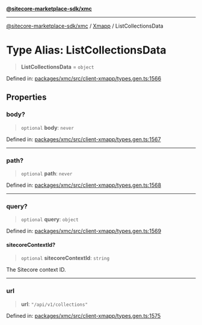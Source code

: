 [**@sitecore-marketplace-sdk/xmc**](../../../../README.md)

***

[@sitecore-marketplace-sdk/xmc](../../../../README.md) / [Xmapp](../README.md) / ListCollectionsData

# Type Alias: ListCollectionsData

> **ListCollectionsData** = `object`

Defined in: [packages/xmc/src/client-xmapp/types.gen.ts:1566](https://github.com/Sitecore/marketplace-sdk/blob/main/packages/xmc/src/client-xmapp/types.gen.ts#L1566)

## Properties

### body?

> `optional` **body**: `never`

Defined in: [packages/xmc/src/client-xmapp/types.gen.ts:1567](https://github.com/Sitecore/marketplace-sdk/blob/main/packages/xmc/src/client-xmapp/types.gen.ts#L1567)

***

### path?

> `optional` **path**: `never`

Defined in: [packages/xmc/src/client-xmapp/types.gen.ts:1568](https://github.com/Sitecore/marketplace-sdk/blob/main/packages/xmc/src/client-xmapp/types.gen.ts#L1568)

***

### query?

> `optional` **query**: `object`

Defined in: [packages/xmc/src/client-xmapp/types.gen.ts:1569](https://github.com/Sitecore/marketplace-sdk/blob/main/packages/xmc/src/client-xmapp/types.gen.ts#L1569)

#### sitecoreContextId?

> `optional` **sitecoreContextId**: `string`

The Sitecore context ID.

***

### url

> **url**: `"/api/v1/collections"`

Defined in: [packages/xmc/src/client-xmapp/types.gen.ts:1575](https://github.com/Sitecore/marketplace-sdk/blob/main/packages/xmc/src/client-xmapp/types.gen.ts#L1575)
